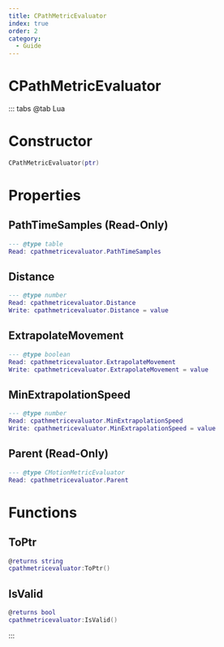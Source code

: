 ```yaml
---
title: CPathMetricEvaluator
index: true
order: 2
category:
  - Guide
---
```


# CPathMetricEvaluator

::: tabs
@tab Lua
# Constructor
```lua
CPathMetricEvaluator(ptr)
```
# Properties
## PathTimeSamples (Read-Only)
```lua
--- @type table
Read: cpathmetricevaluator.PathTimeSamples
```
## Distance 
```lua
--- @type number
Read: cpathmetricevaluator.Distance
Write: cpathmetricevaluator.Distance = value
```
## ExtrapolateMovement 
```lua
--- @type boolean
Read: cpathmetricevaluator.ExtrapolateMovement
Write: cpathmetricevaluator.ExtrapolateMovement = value
```
## MinExtrapolationSpeed 
```lua
--- @type number
Read: cpathmetricevaluator.MinExtrapolationSpeed
Write: cpathmetricevaluator.MinExtrapolationSpeed = value
```
## Parent (Read-Only)
```lua
--- @type CMotionMetricEvaluator
Read: cpathmetricevaluator.Parent
```
# Functions
## ToPtr
```lua
@returns string
cpathmetricevaluator:ToPtr()
```
## IsValid
```lua
@returns bool
cpathmetricevaluator:IsValid()
```

:::